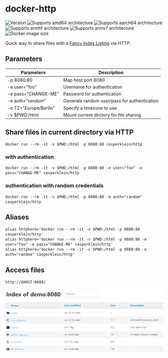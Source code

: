 # docker-http

![Version][version-shield]
![Supports amd64 architecture][amd64-shield]
![Supports aarch64 architecture][aarch64-shield]
![Supports armhf architecture][armhf-shield]
![Supports armv7 architecture][armv7-shield]
![Docker image size][image-size-shield]

Quick way to share files with a [Fancy Index Listing](https://github.com/Vestride/fancy-index/) via HTTP.

## Parameters

| Parameters | Description |
| - | - |
| -p 8080:80 | Map host port 8080 |
| -e user="foo" | Username for authentication |
| -e pass="CHANGE-ME" | Password for authentication |
| -e auth="random" | Generate random user/pass for authentication |
| -e TZ="Europe/Berlin" | Specify a timezone to use |
| -v $PWD:/html | Mount current dirctory for file sharing |

## Share files in current directory via HTTP

    docker run --rm -it -v $PWD:/html -p 8080:80 casperklein/http

### with authentication

    docker run --rm -it -v $PWD:/html -p 8080:80 -e user="foo" -e pass="CHANGE-ME" casperklein/http

### authentication with random credentials
    docker run --rm -it -v $PWD:/html -p 8080:80 -e auth="random" casperklein/http

## Aliases

    alias httphere='docker run --rm -it -v $PWD:/html -p 8080:80 casperklein/http'
    alias httphere='docker run --rm -it -v $PWD:/html -p 8080:80 -e user="foo" -e pass="CHANGE-ME" casperklein/http'
    alias httphere='docker run --rm -it -v $PWD:/html -p 8080:80 -e auth="random" casperklein/http'

## Access files

    http://$HOST:8080/

![Fancy Directory Listing](/docker-http.png)

[aarch64-shield]: https://img.shields.io/badge/aarch64-yes-blue.svg
[amd64-shield]: https://img.shields.io/badge/amd64-yes-blue.svg
[armhf-shield]: https://img.shields.io/badge/armhf-yes-blue.svg
[armv7-shield]: https://img.shields.io/badge/armv7-yes-blue.svg
[version-shield]: https://img.shields.io/github/v/release/casperklein/docker-http
[image-size-shield]: https://img.shields.io/docker/image-size/casperklein/http/latest

